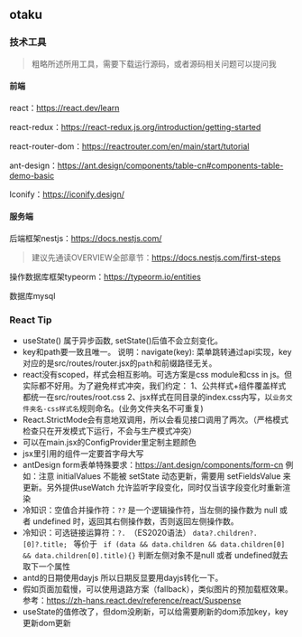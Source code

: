 ## otaku

### 技术工具

> 粗略所述所用工具，需要下载运行源码，或者源码相关问题可以提问我

#### 前端

react：https://react.dev/learn

react-redux：https://react-redux.js.org/introduction/getting-started

react-router-dom：https://reactrouter.com/en/main/start/tutorial

ant-design：https://ant.design/components/table-cn#components-table-demo-basic

Iconify：https://iconify.design/

#### 服务端

后端框架nestjs：https://docs.nestjs.com/

> 建议先通读OVERVIEW全部章节：https://docs.nestjs.com/first-steps

操作数据库框架typeorm：https://typeorm.io/entities

数据库mysql

### React Tip

- useState() 属于异步函数, setState()后值不会立刻变化。
- key和path要一致且唯一。
  说明：navigate(key): 菜单跳转通过api实现，key对应的是src/routes/router.jsx的`path`和前缀路径无关。
- react没有scoped，样式会相互影响。可选方案是css module和css in js。但实际都不好用。为了避免样式冲突，我们约定：
  1、公共样式+组件覆盖样式都统一在src/routes/root.css
  2、jsx样式在同目录的index.css内写，以`业务文件夹名-css样式名`规则命名。(业务文件夹名不可重复)
- React.StrictMode会有意地双调用，所以会看见接口调用了两次。（严格模式检查只在开发模式下运行，不会与生产模式冲突）
- 可以在main.jsx的ConfigProvider里定制主题颜色
- jsx里引用的组件一定要首字母大写
- antDesign form表单特殊要求：https://ant.design/components/form-cn
  例如：注意 initialValues 不能被 setState 动态更新，需要用 setFieldsValue 来更新。另外提供useWatch 允许监听字段变化，同时仅当该字段变化时重新渲染
- 冷知识：空值合并操作符：`??`
  是一个逻辑操作符，当左侧的操作数为 null 或者 undefined 时，返回其右侧操作数，否则返回左侧操作数。
- 冷知识：可选链接运算符：`?. `（ES2020语法）
  `data?.children?.[0]?.title; ` 等价于 ` if (data && data.children && data.children[0] && data.children[0].title){}`
  判断左侧对象不是null 或者 undefined就去取下一个属性
- antd的日期使用dayjs 所以日期反显要用dayjs转化一下。
- 假如页面加载慢，可以使用退路方案（fallback），类似图片的预加载框效果。参考：https://zh-hans.react.dev/reference/react/Suspense
- useState的值修改了，但dom没刷新，可以给需要刷新的dom添加key，key更新dom更新
